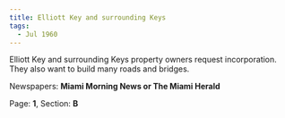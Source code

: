 ```yaml
---  
title: Elliott Key and surrounding Keys  
tags:  
  - Jul 1960  
---  
```

  
Elliott Key and surrounding Keys property owners request incorporation. They also want to build many roads and bridges.  
  
Newspapers: **Miami Morning News or The Miami Herald**  
  
Page: **1**, Section: **B** 
